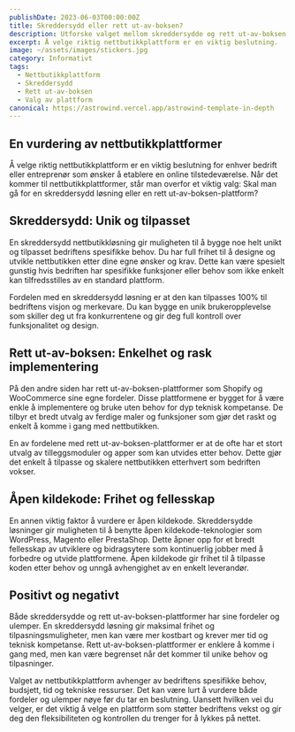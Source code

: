 ```yaml
---
publishDate: 2023-06-03T00:00:00Z
title: Skreddersydd eller rett ut-av-boksen?
description: Utforske valget mellom skreddersydde og rett ut-av-boksen nettbutikkplattformer? Vi tar deg gjennom fordeler og ulemper, samt den spennende verdenen av åpen kildekode-teknologier.
excerpt: Å velge riktig nettbutikkplattform er en viktig beslutning. 
image: ~/assets/images/stickers.jpg
category: Informativt
tags:
  - Nettbutikkplattform
  - Skreddersydd
  - Rett ut-av-boksen
  - Valg av plattform
canonical: https://astrowind.vercel.app/astrowind-template-in-depth
---
```


## En vurdering av nettbutikkplattformer
Å velge riktig nettbutikkplattform er en viktig beslutning for enhver bedrift eller entreprenør som ønsker å etablere en online tilstedeværelse. Når det kommer til nettbutikkplattformer, står man overfor et viktig valg: Skal man gå for en skreddersydd løsning eller en rett ut-av-boksen-plattform?


## Skreddersydd: Unik og tilpasset

En skreddersydd nettbutikkløsning gir muligheten til å bygge noe helt unikt og tilpasset bedriftens spesifikke behov. Du har full frihet til å designe og utvikle nettbutikken etter dine egne ønsker og krav. Dette kan være spesielt gunstig hvis bedriften har spesifikke funksjoner eller behov som ikke enkelt kan tilfredsstilles av en standard plattform.

Fordelen med en skreddersydd løsning er at den kan tilpasses 100% til bedriftens visjon og merkevare. Du kan bygge en unik brukeropplevelse som skiller deg ut fra konkurrentene og gir deg full kontroll over funksjonalitet og design.

## Rett ut-av-boksen: Enkelhet og rask implementering

På den andre siden har rett ut-av-boksen-plattformer som Shopify og WooCommerce sine egne fordeler. Disse plattformene er bygget for å være enkle å implementere og bruke uten behov for dyp teknisk kompetanse. De tilbyr et bredt utvalg av ferdige maler og funksjoner som gjør det raskt og enkelt å komme i gang med nettbutikken.

En av fordelene med rett ut-av-boksen-plattformer er at de ofte har et stort utvalg av tilleggsmoduler og apper som kan utvides etter behov. Dette gjør det enkelt å tilpasse og skalere nettbutikken etterhvert som bedriften vokser.

## Åpen kildekode: Frihet og fellesskap

En annen viktig faktor å vurdere er åpen kildekode. Skreddersydde løsninger gir muligheten til å benytte åpen kildekode-teknologier som WordPress, Magento eller PrestaShop. Dette åpner opp for et bredt fellesskap av utviklere og bidragsytere som kontinuerlig jobber med å forbedre og utvide plattformene. Åpen kildekode gir frihet til å tilpasse koden etter behov og unngå avhengighet av en enkelt leverandør.

## Positivt og negativt
Både skreddersydde og rett ut-av-boksen-plattformer har sine fordeler og ulemper. En skreddersydd løsning gir maksimal frihet og tilpasningsmuligheter, men kan være mer kostbart og krever mer tid og teknisk kompetanse. Rett ut-av-boksen-plattformer er enklere å komme i gang med, men kan være begrenset når det kommer til unike behov og tilpasninger.

Valget av nettbutikkplattform avhenger av bedriftens spesifikke behov, budsjett, tid og tekniske ressurser. Det kan være lurt å vurdere både fordeler og ulemper nøye før du tar en beslutning. Uansett hvilken vei du velger, er det viktig å velge en plattform som støtter bedriftens vekst og gir deg den fleksibiliteten og kontrollen du trenger for å lykkes på nettet.